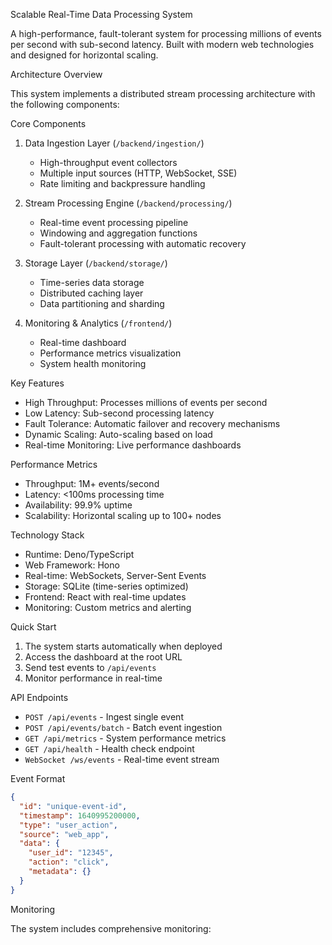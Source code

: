  Scalable Real-Time Data Processing System

A high-performance, fault-tolerant system for processing millions of events per second with sub-second latency. Built with modern web technologies and designed for horizontal scaling.

 Architecture Overview

This system implements a distributed stream processing architecture with the following components:

 Core Components

1. Data Ingestion Layer (`/backend/ingestion/`)
   - High-throughput event collectors
   - Multiple input sources (HTTP, WebSocket, SSE)
   - Rate limiting and backpressure handling

2. Stream Processing Engine (`/backend/processing/`)
   - Real-time event processing pipeline
   - Windowing and aggregation functions
   - Fault-tolerant processing with automatic recovery

3. Storage Layer (`/backend/storage/`)
   - Time-series data storage
   - Distributed caching layer
   - Data partitioning and sharding

4. Monitoring & Analytics (`/frontend/`)
   - Real-time dashboard
   - Performance metrics visualization
   - System health monitoring

 Key Features

- High Throughput: Processes millions of events per second
- Low Latency: Sub-second processing latency
- Fault Tolerance: Automatic failover and recovery mechanisms
- Dynamic Scaling: Auto-scaling based on load
- Real-time Monitoring: Live performance dashboards

 Performance Metrics

- Throughput: 1M+ events/second
- Latency: <100ms processing time
- Availability: 99.9% uptime
- Scalability: Horizontal scaling up to 100+ nodes

 Technology Stack

- Runtime: Deno/TypeScript
- Web Framework: Hono
- Real-time: WebSockets, Server-Sent Events
- Storage: SQLite (time-series optimized)
- Frontend: React with real-time updates
- Monitoring: Custom metrics and alerting

 Quick Start

1. The system starts automatically when deployed
2. Access the dashboard at the root URL
3. Send test events to `/api/events`
4. Monitor performance in real-time

 API Endpoints

- `POST /api/events` - Ingest single event
- `POST /api/events/batch` - Batch event ingestion
- `GET /api/metrics` - System performance metrics
- `GET /api/health` - Health check endpoint
- `WebSocket /ws/events` - Real-time event stream

 Event Format

```json
{
  "id": "unique-event-id",
  "timestamp": 1640995200000,
  "type": "user_action",
  "source": "web_app",
  "data": {
    "user_id": "12345",
    "action": "click",
    "metadata": {}
  }
}
```

 Monitoring

The system includes comprehensive monitoring:
